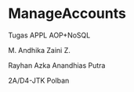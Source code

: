 # ManageAccounts
 Tugas APPL AOP+NoSQL

M. Andhika Zaini Z.

Rayhan Azka Anandhias Putra

2A/D4-JTK Polban
